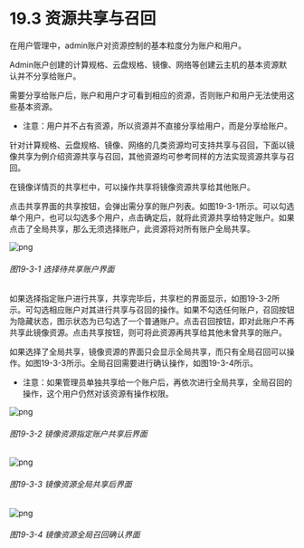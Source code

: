 # 19.3 资源共享与召回

在用户管理中，admin账户对资源控制的基本粒度分为账户和用户。

Admin账户创建的计算规格、云盘规格、镜像、网络等创建云主机的基本资源默认并不分享给账户。

需要分享给账户后，账户和用户才可看到相应的资源，否则账户和用户无法使用这些基本资源。

* 注意：用户并不占有资源，所以资源并不直接分享给用户，而是分享给账户。

针对计算规格、云盘规格、镜像、网络的几类资源均可支持共享与召回，下面以镜像共享为例介绍资源共享与召回，其他资源均可参考同样的方法实现资源共享与召回。

在镜像详情页的共享栏中，可以操作共享将镜像资源共享给其他账户。

点击共享界面的共享按钮，会弹出需分享的账户列表。如图19-3-1所示。可以勾选单个用户，也可以勾选多个用户，点击确定后，就将此资源共享给特定账户。如果点击了全局共享，那么无须选择账户，此资源将对所有账户全局共享。

![png](../images/19-3-1.png "图19-3-1 选择待共享账户界面")

###### 图19-3-1 选择待共享账户界面

如果选择指定账户进行共享，共享完毕后，共享栏的界面显示，如图19-3-2所示。可勾选相应账户对其进行共享与召回的操作。如果不勾选任何账户，召回按钮为隐藏状态，图示状态为已勾选了一个普通账户。点击召回按钮，即对此账户不再共享此镜像资源。点击共享按钮，则可将此资源再共享给其他未曾共享的账户。

如果选择了全局共享，镜像资源的界面只会显示全局共享，而只有全局召回可以操作。如图19-3-3所示。全局召回需要进行确认操作，如图19-3-4所示。

* 注意：如果管理员单独共享给一个账户后，再依次进行全局共享，全局召回的操作，这个用户仍然对该资源有操作权限。

![png](../images/19-3-2.png "图19-3-2 镜像资源指定账户共享后界面")

###### 图19-3-2 镜像资源指定账户共享后界面

![png](../images/19-3-3.png "图19-3-3 镜像资源全局共享后界面")

###### 图19-3-3 镜像资源全局共享后界面

![png](../images/19-3-4.png "图19-3-4 镜像资源全局召回确认界面")

###### 图19-3-4 镜像资源全局召回确认界面

